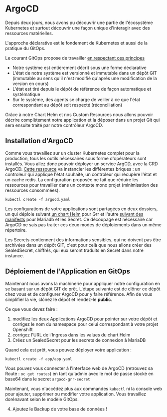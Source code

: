 # ArgoCD

Depuis deux jours, nous avons pu découvrir une partie de l'écosystème Kubernetes et surtout découvrir une façon unique d'interagir avec des ressources matérielles.

L'approche déclarative est le fondement de Kubernetes et aussi de la pratique du GitOps.

Le courant GitOps propose de travailler [en respectant ces principes](https://github.com/open-gitops/documents/blob/v1.0.0/PRINCIPLES.md) 

- Notre système est entièrement décrit sous une forme déclarative
- L'état de notre système est versionné et immutable dans un dépôt GIT (immutable au sens qu'il n'est modifié qu'après une modification de la version en cours)
- L'état est tiré depuis le dépôt de référence de façon automatique et systématique
- Sur le système, des agents se charge de veiller à ce que l'état correspondant au dépôt soit respecté (réconciliation)

Grâce à notre Chart Helm et nos Custom Resources nous allons pouvoir décrire complètement notre application et la déposer dans un projet Git qui sera ensuite traité par notre contrôleur ArgoCD.

## Installation d'ArgoCD

Comme vous travaillez sur un cluster Kubernetes complet pour la production, tous les outils nécessaires sous forme d'opérateurs sont installés. Vous allez donc pouvoir déployer un service ArgCD, avec la CRD ArgoCD. [Cette ressource](/argocd/argocd.yaml) va instancier les différentes briques : un controleur qui applique l'état souhaité, un controleur qui récupère l'état et un cache redis. La configuration proposée ne fait que réduire les ressources pour travailler dans un contexte mono projet (minimisation des ressources consommées).

```
kubectl create -f argocd.yaml
```

Les configurations de votre applications sont partagées en deux dossiers, un qui déploie suivant [un chart Helm](/argocd/app/helm) pour Grr et l'autre [suivant des manifests](/argocd/app/manifests) pour Mariadb et les Secret. Ce découpage est nécessaire car ArgoCD ne sais pas traiter ces deux modes de déploiements dans un même répertoire.

Les Secrets contiennent des informations sensibles, qui ne doivent pas être archivées dans un dépôt GIT, c'est pour celà que nous allons créer des SealedSecret, chiffrés, qui eux seront traduits en Secret dans notre instance.

## Déploiement de l'Application en GitOps

Maintenant nous avons la machinerie pour appliquer notre configuration en se basant sur un dépôt GIT de prêt. L'étape suivante est de clôner ce dépôt chez vous et de configurer ArgoCD pour y faire référence. Afin de vous simplifier la vie, clônez le dépôt et rendez-le **public**.

Ce que vous devez faire :

1) modifiez les deux Applications ArgoCD pour pointer sur votre dépôt et corrigez le nom du namespace pour celui correspondant à votre projet Openshift
2) corrigez l'URL de l'Ingress dans les values du chart Helm
3) Créez un SealedSecret pour les secrets de connexion à MariaDB

Quand cela est prêt, vous pouvez déployer votre application :

```
kubectl create -f app/app.yaml
```

Vous pouvez vous connecter à l'interface web de ArgoCD (retrouvez sa Route : `oc get routes`) en tant qu'admin avec le mot de passe stocké en base64 dans le secret `argocd-grr-secret`

Maintenant, vous n'accédez plus aux commandes `kubectl` ni la console web pour ajouter, supprimer ou modifier votre application. Vous travaillez dorénavant selon le modèle GitOps.

4) Ajoutez le Backup de votre base de données !